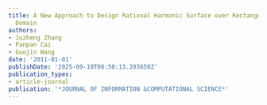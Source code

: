 ```yaml
---
title: A New Approach to Design Rational Harmonic Surface over Rectangular or Triangular
  Domain
authors:
- Juzheng Zhang
- Panpan Cai
- Guojin Wang
date: '2011-01-01'
publishDate: '2025-09-10T08:50:13.203650Z'
publication_types:
- article-journal
publication: '*JOURNAL OF INFORMATION &COMPUTATIONAL SCIENCE*'
---
```


